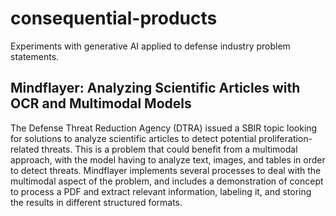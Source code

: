 # consequential-products
Experiments with generative AI applied to defense industry problem statements.

## Mindflayer: Analyzing Scientific Articles with OCR and Multimodal Models
The Defense Threat Reduction Agency (DTRA) issued a SBIR topic looking for solutions to analyze scientific articles to detect potential proliferation-related threats. This is a problem that could benefit from a multimodal approach, with the model having to analyze text, images, and tables in order to detect threats. Mindflayer implements several processes to deal with the multimodal aspect of the problem, and includes a demonstration of concept to process a PDF and extract relevant information, labeling it, and storing the results in different structured formats.
